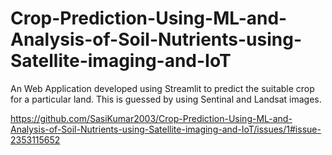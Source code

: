 # Crop-Prediction-Using-ML-and-Analysis-of-Soil-Nutrients-using-Satellite-imaging-and-IoT
An Web Application developed using Streamlit to predict the suitable crop for a particular land. This is guessed by using Sentinal and Landsat images.


https://github.com/SasiKumar2003/Crop-Prediction-Using-ML-and-Analysis-of-Soil-Nutrients-using-Satellite-imaging-and-IoT/issues/1#issue-2353115652
